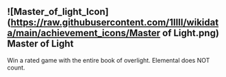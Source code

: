 ## ![Master_of_light_Icon](https://raw.githubusercontent.com/1IlIl/wikidata/main/achievement_icons/Master of Light.png) Master of Light


Win a rated game with the entire book of overlight. Elemental does NOT count.
